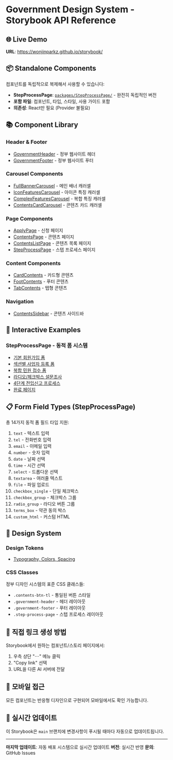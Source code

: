 # Government Design System - Storybook API Reference

## 🌐 Live Demo
**URL**: https://wonjinparkz.github.io/storybook/

## 📦 Standalone Components
컴포넌트를 독립적으로 복제해서 사용할 수 있습니다:
- **StepProcessPage**: [`packages/StepProcessPage/`](./packages/StepProcessPage/) - 완전히 독립적인 버전
- **포함 파일**: 컴포넌트, 타입, 스타일, 사용 가이드 포함
- **의존성**: React만 필요 (Provider 불필요)

## 📚 Component Library

### Header & Footer
- [GovernmentHeader](https://wonjinparkz.github.io/storybook/?path=/docs/government-governmentheader--docs) - 정부 웹사이트 헤더
- [GovernmentFooter](https://wonjinparkz.github.io/storybook/?path=/docs/government-governmentfooter--docs) - 정부 웹사이트 푸터

### Carousel Components
- [FullBannerCarousel](https://wonjinparkz.github.io/storybook/?path=/docs/government-fullbannercarousel--docs) - 메인 배너 캐러셀
- [IconFeaturesCarousel](https://wonjinparkz.github.io/storybook/?path=/docs/government-iconfeaturescarousel--docs) - 아이콘 특징 캐러셀
- [ComplexFeaturesCarousel](https://wonjinparkz.github.io/storybook/?path=/docs/government-complexfeaturescarousel--docs) - 복합 특징 캐러셀
- [ContentsCardCarousel](https://wonjinparkz.github.io/storybook/?path=/docs/government-contentscarduousel--docs) - 콘텐츠 카드 캐러셀

### Page Components
- [ApplyPage](https://wonjinparkz.github.io/storybook/?path=/docs/government-z-page-applypage--docs) - 신청 페이지
- [ContentsPage](https://wonjinparkz.github.io/storybook/?path=/docs/government-z-page-contentspage--docs) - 콘텐츠 페이지
- [ContentsListPage](https://wonjinparkz.github.io/storybook/?path=/docs/government-z-page-contentslistpage--docs) - 콘텐츠 목록 페이지
- [StepProcessPage](https://wonjinparkz.github.io/storybook/?path=/docs/government-z-page-stepprocesspage--docs) - 스텝 프로세스 페이지

### Content Components
- [CardContents](https://wonjinparkz.github.io/storybook/?path=/docs/government-x-content-cardcontents--docs) - 카드형 콘텐츠
- [FootContents](https://wonjinparkz.github.io/storybook/?path=/docs/government-x-content-footcontents--docs) - 푸터 콘텐츠
- [TabContents](https://wonjinparkz.github.io/storybook/?path=/docs/government-x-content-tabcontents--docs) - 탭형 콘텐츠

### Navigation
- [ContentsSidebar](https://wonjinparkz.github.io/storybook/?path=/docs/government-y-navigation-contentssidebar--docs) - 콘텐츠 사이드바

## 🔧 Interactive Examples

### StepProcessPage - 동적 폼 시스템
- [기본 회원가입 폼](https://wonjinparkz.github.io/storybook/?path=/story/government-z-page-stepprocesspage--dynamic-form-basic)
- [섹션별 사업자 등록 폼](https://wonjinparkz.github.io/storybook/?path=/story/government-z-page-stepprocesspage--dynamic-form-with-sections)
- [복합 민원 접수 폼](https://wonjinparkz.github.io/storybook/?path=/story/government-z-page-stepprocesspage--dynamic-form-complex)
- [라디오/체크박스 설문조사](https://wonjinparkz.github.io/storybook/?path=/story/government-z-page-stepprocesspage--dynamic-form-with-radio)
- [4단계 전입신고 프로세스](https://wonjinparkz.github.io/storybook/?path=/story/government-z-page-stepprocesspage--full-step-process)
- [완료 페이지](https://wonjinparkz.github.io/storybook/?path=/story/government-z-page-stepprocesspage--completed-process)

## 📋 Form Field Types (StepProcessPage)

총 14가지 동적 폼 필드 타입 지원:
1. `text` - 텍스트 입력
2. `tel` - 전화번호 입력
3. `email` - 이메일 입력
4. `number` - 숫자 입력
5. `date` - 날짜 선택
6. `time` - 시간 선택
7. `select` - 드롭다운 선택
8. `textarea` - 여러줄 텍스트
9. `file` - 파일 업로드
10. `checkbox_single` - 단일 체크박스
11. `checkbox_group` - 체크박스 그룹
12. `radio_group` - 라디오 버튼 그룹
13. `terms_box` - 약관 동의 박스
14. `custom_html` - 커스텀 HTML

## 🎨 Design System

### Design Tokens
- [Typography, Colors, Spacing](https://wonjinparkz.github.io/storybook/?path=/docs/design-system-design-tokens--docs)

### CSS Classes
정부 디자인 시스템의 표준 CSS 클래스들:
- `.contents-btn-tl` - 통일된 버튼 스타일
- `.government-header` - 헤더 레이아웃
- `.government-footer` - 푸터 레이아웃
- `.step-process-page` - 스텝 프로세스 레이아웃

## 🔗 직접 링크 생성 방법

Storybook에서 원하는 컴포넌트/스토리 페이지에서:
1. 우측 상단 "⋯" 메뉴 클릭
2. "Copy link" 선택
3. URL을 다른 AI 서버에 전달

## 📱 모바일 접근
모든 컴포넌트는 반응형 디자인으로 구현되어 모바일에서도 확인 가능합니다.

## 🚀 실시간 업데이트
이 Storybook은 `main` 브랜치에 변경사항이 푸시될 때마다 자동으로 업데이트됩니다.

---

**마지막 업데이트**: 자동 배포 시스템으로 실시간 업데이트
**버전**: 실시간 반영
**문의**: GitHub Issues